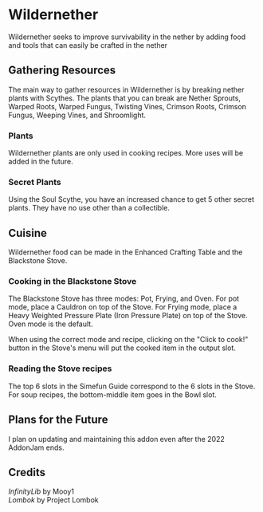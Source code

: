 # Wildernether

Wildernether seeks to improve survivability in the nether by adding food and tools that can easily be crafted in the nether

## Gathering Resources

The main way to gather resources in Wildernether is by breaking nether plants with Scythes. The plants that you can break are Nether Sprouts, Warped Roots, Warped Fungus, Twisting Vines, Crimson Roots, Crimson Fungus, Weeping Vines, and Shroomlight.

### Plants

Wildernether plants are only used in cooking recipes. More uses will be added in the future.

### Secret Plants

Using the Soul Scythe, you have an increased chance to get 5 other secret plants. They have no use other than a collectible.

## Cuisine

Wildernether food can be made in the Enhanced Crafting Table and the Blackstone Stove.

### Cooking in the Blackstone Stove

The Blackstone Stove has three modes: Pot, Frying, and Oven. For pot mode, place a Cauldron on top of the Stove. For Frying mode, place a Heavy Weighted Pressure Plate (Iron Pressure Plate) on top of the Stove. Oven mode is the default.

When using the correct mode and recipe, clicking on the "Click to cook!" button in the Stove's menu will put the cooked item in the output slot.

### Reading the Stove recipes

The top 6 slots in the Simefun Guide correspond to the 6 slots in the Stove. For soup recipes, the bottom-middle item goes in the Bowl slot.

## Plans for the Future

I plan on updating and maintaining this addon even after the 2022 AddonJam ends.

## Credits

*InfinityLib* by Mooy1\
*Lombok* by Project Lombok
